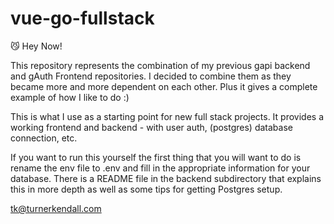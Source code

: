 # vue-go-fullstack

😼 Hey Now!

This repository represents the combination of my previous gapi backend and gAuth Frontend repositories.  I decided to combine them as they became more and more dependent on each other.  Plus it gives a complete example of how I like to do :)

This is what I use as a starting point for new full stack projects.  It provides a working frontend and backend - with user auth, (postgres) database connection, etc.

If you want to run this yourself the first thing that you will want to do is rename the env file to .env and fill in the appropriate information for your database. There is a README file in the backend subdirectory that explains this in more depth as well as some tips for getting Postgres setup.

tk@turnerkendall.com